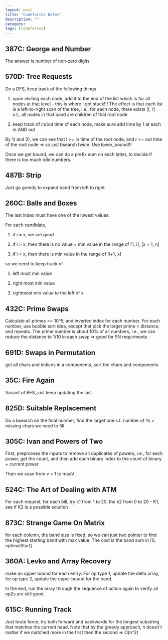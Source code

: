 ```yaml
---
layout: post
title: "Codeforces Notes" 
description: ""
category: 
tags: [codeforces]
---
```


387C: George and Number
---------
The answer is number of non-zero digits

570D: Tree Requests
---------
Do a DFS, keep track of the following things

1. upon visiting each node, add it to the end of the list which is for all nodes at that level - this is where I got stuck!!! The effect is that each list is a left-to-right scan of the tree, i.e., for each node, there exists [l, r] s.t., all nodes in that band are children of that root node.

2. keep track of in/out time of each node, make sure add time by 1 at each in AND out

By 1) and 2), we can see that l >= in time of the root node, and r <= out time of the root node => so just bsearch twice. Use lower_bound!!!

Once we get bound, we can do a prefix sum on each letter, to decide if there is too much odd numbers.

487B: Strip
----------
Just go greedy to expand band from left to right

260C: Balls and Boxes
----------
The last index must have one of the lowest values.

For each candidate, 

1. if i = x, we are good

2. if i > x, then there is no value = min value in the range of [1, i], [x + 1, n]

3. if i < x, then there is min value  in the range of [i+1, x]

so we need to keep track of 
1. left most min value

2. right most min value

3. rightmost min value to the left of x 


432C: Prime Swaps
--------
Calculate all primes <= 10^5, and inverted index for each number. For each number, use bubble sort idea, except that pick the larget prime < distance, and repeats. The prime number is about 10% of all numbers, i.e., we can reduce the distance to 1/10 in each swap => good for 5N requirments

691D: Swaps in Permutation
---------
get all chars and indices in a components, sort the chars and components

35C: Fire Again
---------
Variant of BFS, just keep updating the last.

825D: Suitable Replacement 
--------
Do a bsearch on the final number, find the larget one s.t. number of ?s > missing chars we need to fill

305C: Ivan and Powers of Two
---------
First, preprocess the inputs to remove all duplicates of powers, i.e., for each power, get the count, and then add each binary index to the count of binary + current power

Then we scan from v = 1 to maxV

524C: The Art of Dealing with ATM 
------------
For each request, for each bill, try k1 from 1 to 20, the k2 from 0 to 20 - K1, see if K2 is a possible solution


873C: Strange Game On Matrix
--------
for each column, the band size is fixed, so we can just two pointer to find the highest starting band with max value. The cost is the band sum in [0, optimalStart]

360A: Levko and Array Recovery
--------
make an upper bound for each entry. For op type 1, update the delta array, for op type 2, update the upper bound for the band.

In the end, run the array through the sequence of action again to verify all op2s are still good. 

615C: Running Track
--------
Just brute force, try both forward and backwards for the longest substring that matches the current head. Note that by the greedy approach, it doesn't matter if we matched more in the first then the second => O(n^2)
